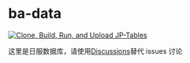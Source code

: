# ba-data

[![Clone, Build, Run, and Upload JP-Tables](https://github.com/feilongproject/ba-data/actions/workflows/build-jp.yml/badge.svg?branch=JP&event=schedule)](https://github.com/feilongproject/ba-data/actions/workflows/build-jp.yml)

这里是日服数据库，请使用[Discussions](https://github.com/feilongproject/ba-data/discussions)替代 issues 讨论
